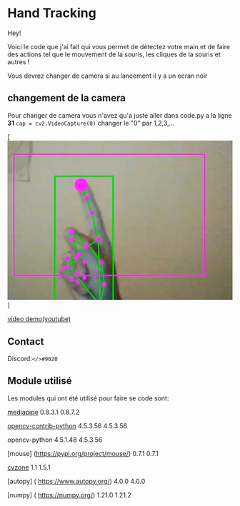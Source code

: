 # Hand Tracking

Hey!


Voici le code que j'ai fait qui vous permet de détectez votre main et de faire des actions tel que le mouvement de la souris, les cliques de la souris et autres !

Vous devrez changer de camera si au lancement il y a un ecran noir 

## changement de la camera

Pour changer de camera vous n'avez qu'a juste aller dans code.py a la ligne **31** ```cap = cv2.VideoCapture(0)``` changer le "0" par 1,2,3,... 

[![video demo](image/miniature.png)]

[video demo(youtube)](https://youtu.be/y3vFMNqe-9g)

## Contact
 Discord:`</>#9020`

## Module utilisé
Les modules qui ont été utilisé pour faire se code sont:

[mediapipe]( https://google.github.io/mediapipe/getting_started/python) 0.8.3.1	0.8.7.2 


[opencv-contrib-python](https://pypi.org/project/opencv-contrib-python/) 4.5.3.56	4.5.3.56 


opencv-python 4.5.1.48	4.5.3.56


[mouse] (https://pypi.org/project/mouse/) 0.7.1	0.7.1


[cvzone]( https://github.com/cvzone/cvzone)	1.1	1.5.1


[autopy] ( https://www.autopy.org/) 4.0.0	4.0.0


[numpy] ( https://numpy.org/) 1.21.0	1.21.2